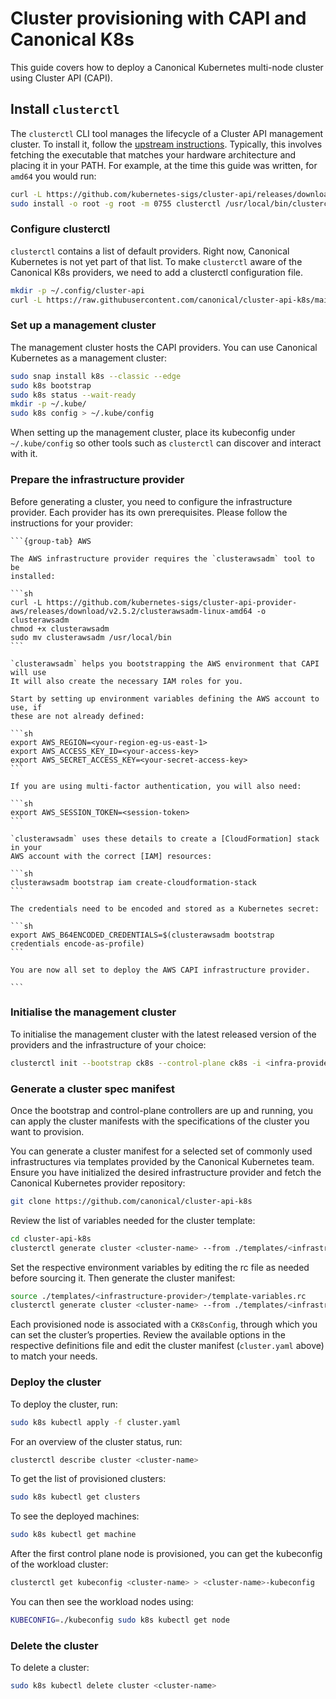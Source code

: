 # Cluster provisioning with CAPI and Canonical K8s

This guide covers how to deploy a Canonical Kubernetes multi-node cluster
using Cluster API (CAPI).

## Install `clusterctl`

The `clusterctl` CLI tool manages the lifecycle of a Cluster API management
cluster. To install it, follow the [upstream instructions]. Typically, this
involves fetching the executable that matches your hardware architecture and
placing it in your PATH. For example, at the time this guide was written,
for `amd64` you would run:

```sh
curl -L https://github.com/kubernetes-sigs/cluster-api/releases/download/v1.7.3/clusterctl-linux-amd64 -o clusterctl
sudo install -o root -g root -m 0755 clusterctl /usr/local/bin/clusterctl
```

### Configure clusterctl

`clusterctl` contains a list of default providers. Right now, Canonical
Kubernetes is not yet part of that list. To make `clusterctl` aware of the
Canonical K8s providers, we need to add a clusterctl configuration file.

```sh
mkdir -p ~/.config/cluster-api
curl -L https://raw.githubusercontent.com/canonical/cluster-api-k8s/main/clusterctl.yaml -o ~/.config/cluster-api/clusterctl.yaml
```

### Set up a management cluster

The management cluster hosts the CAPI providers. You can use Canonical
Kubernetes as a management cluster:

```sh
sudo snap install k8s --classic --edge
sudo k8s bootstrap
sudo k8s status --wait-ready
mkdir -p ~/.kube/
sudo k8s config > ~/.kube/config
```

When setting up the management cluster, place its kubeconfig under
`~/.kube/config` so other tools such as `clusterctl` can discover and interact
with it.

### Prepare the infrastructure provider

Before generating a cluster, you need to configure the infrastructure provider.
Each provider has its own prerequisites. Please follow the instructions
for your provider:

````{tabs}
```{group-tab} AWS

The AWS infrastructure provider requires the `clusterawsadm` tool to be
installed:

```sh
curl -L https://github.com/kubernetes-sigs/cluster-api-provider-aws/releases/download/v2.5.2/clusterawsadm-linux-amd64 -o clusterawsadm
chmod +x clusterawsadm
sudo mv clusterawsadm /usr/local/bin
```

`clusterawsadm` helps you bootstrapping the AWS environment that CAPI will use
It will also create the necessary IAM roles for you.

Start by setting up environment variables defining the AWS account to use, if
these are not already defined:

```sh
export AWS_REGION=<your-region-eg-us-east-1>
export AWS_ACCESS_KEY_ID=<your-access-key>
export AWS_SECRET_ACCESS_KEY=<your-secret-access-key>
```

If you are using multi-factor authentication, you will also need:

```sh
export AWS_SESSION_TOKEN=<session-token>
```

`clusterawsadm` uses these details to create a [CloudFormation] stack in your
AWS account with the correct [IAM] resources:

```sh
clusterawsadm bootstrap iam create-cloudformation-stack
```

The credentials need to be encoded and stored as a Kubernetes secret:

```sh
export AWS_B64ENCODED_CREDENTIALS=$(clusterawsadm bootstrap credentials encode-as-profile)
```

You are now all set to deploy the AWS CAPI infrastructure provider.

```
````

### Initialise the management cluster

To initialise the management cluster with the latest released version of the
providers and the infrastructure of your choice:

```sh
clusterctl init --bootstrap ck8s --control-plane ck8s -i <infra-provider-of-choice>
```

### Generate a cluster spec manifest

Once the bootstrap and control-plane controllers are up and running, you can
apply the cluster manifests with the specifications of the cluster you want to
provision.

You can generate a cluster manifest for a selected set of commonly used
infrastructures via templates provided by the Canonical Kubernetes team.
Ensure you have initialized the desired infrastructure provider and fetch
the Canonical Kubernetes provider repository:

```sh
git clone https://github.com/canonical/cluster-api-k8s
```

Review the list of variables needed for the cluster template:

```sh
cd cluster-api-k8s
clusterctl generate cluster <cluster-name> --from ./templates/<infrastructure-provider>/cluster-template.yaml --list-variables
```

Set the respective environment variables by editing the rc file as needed
before sourcing it. Then generate the cluster manifest:

```sh
source ./templates/<infrastructure-provider>/template-variables.rc
clusterctl generate cluster <cluster-name> --from ./templates/<infrastructure-provider>/cluster-template.yaml > cluster.yaml
```

Each provisioned node is associated with a `CK8sConfig`, through which you can
set the cluster’s properties. Review the available options in the respective
definitions file and edit the cluster manifest (`cluster.yaml` above) to match
your needs.

### Deploy the cluster

To deploy the cluster, run:

```sh
sudo k8s kubectl apply -f cluster.yaml
```

For an overview of the cluster status, run:

```sh
clusterctl describe cluster <cluster-name>
```

To get the list of provisioned clusters:

```sh
sudo k8s kubectl get clusters
```

To see the deployed machines:

```sh
sudo k8s kubectl get machine
```

After the first control plane node is provisioned, you can get the kubeconfig
of the workload cluster:

```sh
clusterctl get kubeconfig <cluster-name> > <cluster-name>-kubeconfig
```

You can then see the workload nodes using:

```sh
KUBECONFIG=./kubeconfig sudo k8s kubectl get node
```

### Delete the cluster

To delete a cluster:

```sh
sudo k8s kubectl delete cluster <cluster-name>
```

<!-- Links -->
[upstream instructions]: https://cluster-api.sigs.k8s.io/user/quick-start#install-clusterctl
[getting-started]: ../tutorial/getting-started.md
[CloudFormation]: https://docs.aws.amazon.com/AWSCloudFormation/latest/UserGuide/Welcome.html
[IAM]: https://docs.aws.amazon.com/IAM/latest/UserGuide/id_roles.html
